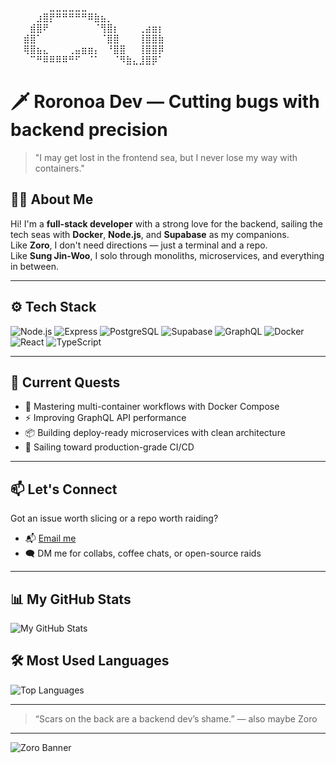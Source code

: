 <!---
- 👋 Hi, I’m @BlasioMitch
- 👀 I’m interested in systems and software engineering
- 🌱 Full stack development with MERN stack.
- Tech stack includes among others, Python, Flask, Django, Typescript, Dockers, Kubernetes
- DBs: Postgres, MongoDB, SQLite
- I am open to learning more stuff.
- 📫 How to reach me blaminsi@gmail.com
- --->
⠀⠀⠀⠀⠀⠀⣀⣀⣀⣀⣀⣀⠀⠀⠀⠀⠀⠀⠀⠀⠀⠀⠀⠀⠀⠀⠀⠀⠀⠀  
⠀⠀⠀⠀⣰⣿⡟⠛⠛⠛⠛⠛⠿⣷⣦⡀⠀⠀⠀⠀⠀⠀⠀⠀⠀⠀⠀⠀⠀⠀  
⠀⠀⠀⣾⣿⠟⠀⠀⠀⠀⠀⠀⠀⠈⢻⣿⡆⠀⠀⠀⢀⣴⣶⡆⠀⠀⠀⠀⠀⠀  
⠀⠀⣾⣿⠁⠀⠀⠀⠀⠀⠀⠀⠀⠀⠈⣿⣿⠀⠀⠀⢸⣿⣿⣷⠀⠀⠀⠀⠀⠀  
⠀⠀⢿⣿⣦⣄⠀⠀⠀⢀⣤⣶⣶⡄⠀⠘⣿⣿⠀⠀⢸⣿⣿⡿⠀⠀⠀⠀⠀⠀  
⠀⠀⠀⠉⠛⠿⠿⠿⠿⠛⠋⠀⠈⠁⠀⠀⠈⠻⣷⣄⣸⣿⡿⠁⠀⠀⠀⠀⠀⠀  

# 🗡️ Roronoa Dev — Cutting bugs with backend precision

> "I may get lost in the frontend sea, but I never lose my way with containers."

## 🏴‍☠️ About Me

Hi! I'm a **full-stack developer** with a strong love for the backend, sailing the tech seas with **Docker**, **Node.js**, and **Supabase** as my companions.  
Like **Zoro**, I don't need directions — just a terminal and a repo.  
Like **Sung Jin-Woo**, I solo through monoliths, microservices, and everything in between.

---

## ⚙️ Tech Stack

![Node.js](https://img.shields.io/badge/Node.js-339933?style=flat&logo=node.js&logoColor=white)
![Express](https://img.shields.io/badge/Express.js-000000?style=flat&logo=express&logoColor=white)
![PostgreSQL](https://img.shields.io/badge/PostgreSQL-336791?style=flat&logo=postgresql&logoColor=white)
![Supabase](https://img.shields.io/badge/Supabase-3ECF8E?style=flat&logo=supabase&logoColor=white)
![GraphQL](https://img.shields.io/badge/GraphQL-E10098?style=flat&logo=graphql&logoColor=white)
![Docker](https://img.shields.io/badge/Docker-2496ED?style=flat&logo=docker&logoColor=white)
![React](https://img.shields.io/badge/React-20232A?style=flat&logo=react&logoColor=61DAFB)
![TypeScript](https://img.shields.io/badge/TypeScript-3178C6?style=flat&logo=typescript&logoColor=white)

---

## 🧭 Current Quests

- 🐳 Mastering multi-container workflows with Docker Compose  
- ⚡ Improving GraphQL API performance  
- 📦 Building deploy-ready microservices with clean architecture  
- 🌊 Sailing toward production-grade CI/CD

---

## 📫 Let's Connect

Got an issue worth slicing or a repo worth raiding?

- 📬 [Email me](mailto:blaminsi@gmail)
- 🗨️ DM me for collabs, coffee chats, or open-source raids

---
## 📊 My GitHub Stats

![My GitHub Stats](https://github-readme-stats.vercel.app/api?username=BlasioMitch&show_icons=true&hide_title=true&count_private=true&hide=prs&theme=dark)

## 🛠️ Most Used Languages

![Top Languages](https://github-readme-stats.vercel.app/api/top-langs/?username=BlasioMitch&layout=compact&theme=dark)

---

> “Scars on the back are a backend dev’s shame.” — also maybe Zoro

---
![Zoro Banner](https://media1.giphy.com/media/v1.Y2lkPTc5MGI3NjExYTBvamYwMWl3bW43bDRhd2RzdjEzZmxnZG5sZW5vYmcycDVtbHh2ZyZlcD12MV9naWZzX3NlYXJjaCZjdD1n/4OV1bLOIWwIXRxpXlN/200.webp)


<!---
BlasioMitch/BlasioMitch is a ✨ special ✨ repository because its `README.md` (this file) appears on your GitHub profile.
You can click the Preview link to take a look at your changes.
--->
